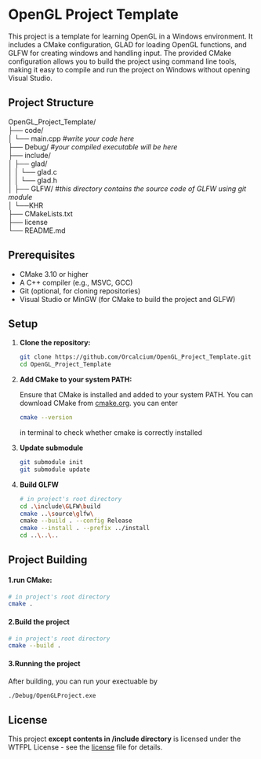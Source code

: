 # OpenGL Project Template

This project is a template for learning OpenGL in a Windows environment. It includes a CMake configuration, GLAD for loading OpenGL functions, and GLFW for creating windows and handling input.
The provided CMake configuration allows you to build the project using command line tools, making it easy to compile and run the project on Windows without opening Visual Studio.

## Project Structure
OpenGL_Project_Template/  
├── code/  
│   └── main.cpp  #*write your code here*  
├── Debug/  #*your compiled executable will be here*  
├── include/  
│    ├── glad/  
│    │    └── glad.c  
│    │    └── glad.h  
│    ├── GLFW/  #*this directory contains the source code of GLFW using git module*  
│    └──KHR  
├── CMakeLists.txt  
├── license  
└── README.md


## Prerequisites

- CMake 3.10 or higher
- A C++ compiler (e.g., MSVC, GCC)
- Git (optional, for cloning repositories)
- Visual Studio or MinGW (for CMake to build the project and GLFW)

## Setup

1. **Clone the repository:**

   ```sh
   git clone https://github.com/Orcalcium/OpenGL_Project_Template.git
   cd OpenGL_Project_Template
   ``` 
2. **Add CMake to your system PATH:**

    Ensure that CMake is installed and added to your system PATH. You can download CMake from [cmake.org](https://cmake.org/download/).
    you can enter
    ```sh
    cmake --version
    ```
    in terminal to check whether cmake is correctly installed
3. **Update submodule**

    ```sh
    git submodule init
    git submodule update
    ```
4. **Build GLFW**
    ```sh
    # in project's root directory
    cd .\include\GLFW\build
    cmake ..\source\glfw\
    cmake --build . --config Release
    cmake --install . --prefix ../install
    cd ..\..\..
    ```
    
## Project Building
#### 1.run CMake:
```sh
# in project's root directory
cmake .
```
#### 2.Build the project
```sh
# in project's root directory
cmake --build .
```
#### 3.Running the project
After building, you can run your exectuable by
```sh
./Debug/OpenGLProject.exe
```
## License

This project **except contents in /include directory** is licensed under the WTFPL License - see the [license](./license) file for details.